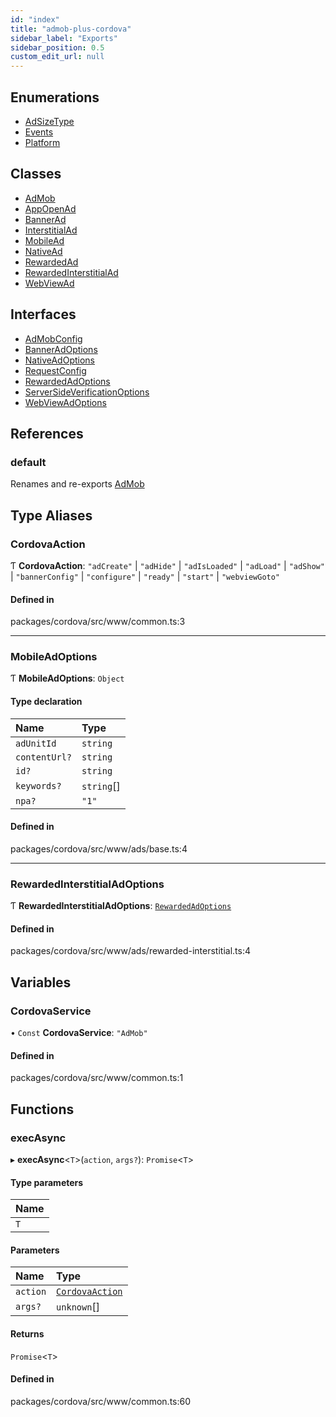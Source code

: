 ```yaml
---
id: "index"
title: "admob-plus-cordova"
sidebar_label: "Exports"
sidebar_position: 0.5
custom_edit_url: null
---
```


## Enumerations

- [AdSizeType](enums/AdSizeType.md)
- [Events](enums/Events.md)
- [Platform](enums/Platform.md)

## Classes

- [AdMob](classes/AdMob.md)
- [AppOpenAd](classes/AppOpenAd.md)
- [BannerAd](classes/BannerAd.md)
- [InterstitialAd](classes/InterstitialAd.md)
- [MobileAd](classes/MobileAd.md)
- [NativeAd](classes/NativeAd.md)
- [RewardedAd](classes/RewardedAd.md)
- [RewardedInterstitialAd](classes/RewardedInterstitialAd.md)
- [WebViewAd](classes/WebViewAd.md)

## Interfaces

- [AdMobConfig](interfaces/AdMobConfig.md)
- [BannerAdOptions](interfaces/BannerAdOptions.md)
- [NativeAdOptions](interfaces/NativeAdOptions.md)
- [RequestConfig](interfaces/RequestConfig.md)
- [RewardedAdOptions](interfaces/RewardedAdOptions.md)
- [ServerSideVerificationOptions](interfaces/ServerSideVerificationOptions.md)
- [WebViewAdOptions](interfaces/WebViewAdOptions.md)

## References

### default

Renames and re-exports [AdMob](classes/AdMob.md)

## Type Aliases

### CordovaAction

Ƭ **CordovaAction**: ``"adCreate"`` \| ``"adHide"`` \| ``"adIsLoaded"`` \| ``"adLoad"`` \| ``"adShow"`` \| ``"bannerConfig"`` \| ``"configure"`` \| ``"ready"`` \| ``"start"`` \| ``"webviewGoto"``

#### Defined in

packages/cordova/src/www/common.ts:3

___

### MobileAdOptions

Ƭ **MobileAdOptions**: `Object`

#### Type declaration

| Name | Type |
| :------ | :------ |
| `adUnitId` | `string` |
| `contentUrl?` | `string` |
| `id?` | `string` |
| `keywords?` | `string`[] |
| `npa?` | ``"1"`` |

#### Defined in

packages/cordova/src/www/ads/base.ts:4

___

### RewardedInterstitialAdOptions

Ƭ **RewardedInterstitialAdOptions**: [`RewardedAdOptions`](interfaces/RewardedAdOptions.md)

#### Defined in

packages/cordova/src/www/ads/rewarded-interstitial.ts:4

## Variables

### CordovaService

• `Const` **CordovaService**: ``"AdMob"``

#### Defined in

packages/cordova/src/www/common.ts:1

## Functions

### execAsync

▸ **execAsync**<`T`\>(`action`, `args?`): `Promise`<`T`\>

#### Type parameters

| Name |
| :------ |
| `T` |

#### Parameters

| Name | Type |
| :------ | :------ |
| `action` | [`CordovaAction`](#cordovaaction) |
| `args?` | `unknown`[] |

#### Returns

`Promise`<`T`\>

#### Defined in

packages/cordova/src/www/common.ts:60
